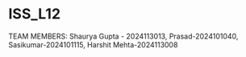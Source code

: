 # ISS_L12
TEAM MEMBERS:
Shaurya Gupta - 2024113013,
Prasad-2024101040, 
Sasikumar-2024101115, 
Harshit Mehta-2024113008
